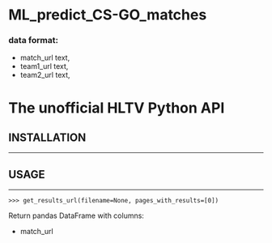 # ML_predict_CS-GO_matches

### data format:
-	match_url text,<br />
-	team1_url text,<br />
-	team2_url text,<br />


# The unofficial HLTV Python API

## INSTALLATION
-----


## USAGE
-----

```
>>> get_results_url(filename=None, pages_with_results=[0])
```
Return pandas DataFrame with columns:
- match_url


